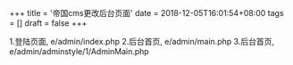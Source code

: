 +++
title = '帝国cms更改后台页面'
date = 2018-12-05T16:01:54+08:00
tags = []
draft = false
+++

1.登陆页面, e/admin/index.php
2.后台首页, e/admin/main.php
3.后台首页, e/admin/adminstyle/1/AdminMain.php
